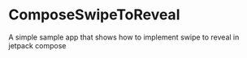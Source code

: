 # ComposeSwipeToReveal
A simple sample app that shows how to implement swipe to reveal in jetpack compose
